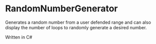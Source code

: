 RandomNumberGenerator
=====================

Generates a random number from a user defended range and can also display the number of loops to randomly generate a desired number.

Written in C#
